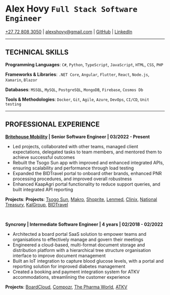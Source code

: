 # Alex Hovy `Full Stack Software Engineer`

[+27 72 808 3050](tel:0728083050) | [alexshovy@gmail.com](alexshovy@gmail.com) | [GitHub](https://github.com/AlexHovy) | [LinkedIn](https://www.linkedin.com/in/alexhovy/)

---

## TECHNICAL SKILLS

**Programming Languages**: `C#`, `Python`, `TypeScript`, `JavaScript`, `HTML`, `CSS`, `PHP`

**Frameworks & Libraries**: `.NET Core`, `Angular`, `Flutter`, `React`, `Node.js`, `Xamarin`, `Blazor`

**Databases**: `MSSQL`, `MySQL`, `PostgreSQL`, `MongoDB`, `Firebase`, `Cosmos Db`

**Tools & Methodologies**: `Docker`, `Git`, `Agile`, `Azure`, `DevOps`, `CI/CD`, `Unit testing`

---

## PROFESSIONAL EXPERIENCE

**[Britehouse Mobility](https://www.britehousemobility.com/) | Senior Software Engineer | 03/2022 - Present**

* Led projects, collaborated with other teams, managed client expectations, delegated tasks to team members, and mentored them to achieve successful outcomes
* Rebuilt the Tsogo Sun app with improved and enhanced integrated APIs, ensuring scalability and performance through load testing
* Expanded the BIDTravel portal to onboard other brands, enhanced PNR processing procedures, and improved overall robustness
* Enhanced KaapAgri portal functionality to reduce support queries, and built integrated API reporting

**Projects**: **Projects**: [Tsogo Sun](https://www.tsogosun.com/), [Makro](https://www.makro.co.za/), [Shoprite](https://www.shoprite.co.za/), [Lenmed](https://www.lenmed.co.za/), [Clinix](https://clinix.co.za/), [National Treasury](http://www.treasury.gov.za/), [KalGroup](https://www.kalgroup.co.za/), [BIDTravel](https://www.bidtravel.co.za/)

<br />

**Syncrony | Intermediate Software Engineer | 4 years | 02/2018 - 02/2022**

* Architected a board portal SaaS solution to empower teams and organisations to effectively manage and govern their meetings
* Engineered a cloud-based, multi-format document storage and distribution platform with a hierarchical tree structure organisation interface to improve document management
* Built an IoT integration to capture blood glucose levels, with a portal and reporting solution for improved diabetes management
* Created a booking and payment integration system for ATKV accommodations, streamlining the customer experience

**Projects**: [BoardCloud](https://boardcloud.org/), [Compozr](https://compozr.net/), [The Pharma World](https://thepharmaworld.co.za/), [ATKV](https://atkv.org.za/)
